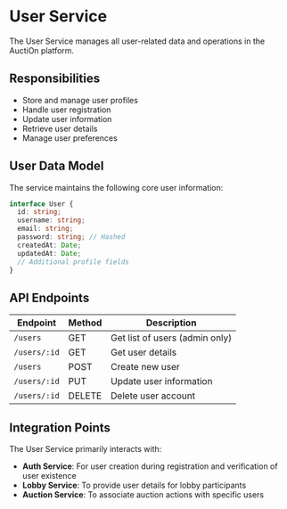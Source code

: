 # User Service

The User Service manages all user-related data and operations in the AuctiOn platform.

## Responsibilities

- Store and manage user profiles
- Handle user registration
- Update user information
- Retrieve user details
- Manage user preferences

## User Data Model

The service maintains the following core user information:

```typescript
interface User {
  id: string;
  username: string;
  email: string;
  password: string; // Hashed
  createdAt: Date;
  updatedAt: Date;
  // Additional profile fields
}
```

## API Endpoints

| Endpoint     | Method | Description                    |
|--------------|--------|--------------------------------|
| `/users`     | GET    | Get list of users (admin only) |
| `/users/:id` | GET    | Get user details               |
| `/users`     | POST   | Create new user                |
| `/users/:id` | PUT    | Update user information        |
| `/users/:id` | DELETE | Delete user account            |

## Integration Points

The User Service primarily interacts with:

- **Auth Service**: For user creation during registration and verification of user existence
- **Lobby Service**: To provide user details for lobby participants
- **Auction Service**: To associate auction actions with specific users 